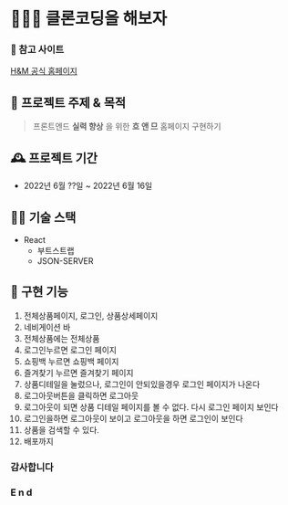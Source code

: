 # 💁🏻‍♀️ 클론코딩을 해보자

### 🔗 참고 사이트
[H&M 공식 홈페이지](ttps://www2.hm.com/ko_kr/index.html)

## 📌 프로젝트 주제 & 목적
> 프론트엔드 **실력 향상** 을 위한 __흐 앤 므__ 홈페이지 구현하기

## 🕰 프로젝트 기간
+ 2022년 6월 ??일 ~ 2022년 6월 16일

## 👷🏻 기술 스택
+ React
    + 부트스트랩
    + JSON-SERVER

## 📀 구현 기능
1. 전체상품페이지, 로그인, 상품상세페이지
2. 네비게이션 바
3. 전체상품에는 전체상품
4. 로그인누르면 로그인 페이지
5. 쇼핑백 누르면 쇼핑백 페이지
6. 즐겨찾기 누르면 즐겨찾기 페이지
7. 상품디테일을 눌렀으나, 로그인이 안되있을경우 로그인 페이지가 나온다
8. 로그아웃버튼을 클릭하면 로그아웃
9. 로그아웃이 되면 상품 디테일 페이지를 볼 수 없다. 다시 로그인 페이지 보인다
10. 로그인을하면 로그아웃이 보이고 로그아웃을 하면 로그인이 보인다
11. 상품을 검색할 수 있다.
12. 배포까지


### 감사합니다
### E n d 